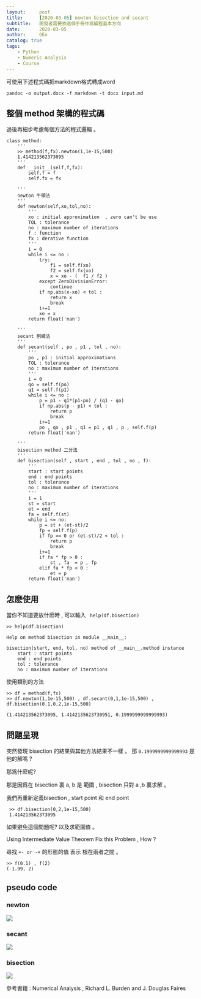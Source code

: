 ```yaml
---
layout:     post
title:      [2020-03-05] newton bisection and secant
subtitle:   開發者需要依這個手冊作爲編程基本方向
date:       2020-03-05
author:     GEo
catalog: true
tags:
    - Python
    - Numeric Analysis
    - Course
---
```


可使用下述程式碼把markdown格式轉成word
```
pandoc -o output.docx -f markdown -t docx input.md
```

## 整個 method 架構的程式碼

過後再細步考慮每個方法的程式邏輯 。

```
class method:
    '''
    >> method(f,fx).newton(1,1e-15,500)
    1.414213562373095
    '''
    def __init__(self,f,fx):
        self.f = f
        self.fx = fx

    '''
    newton 牛頓法
    '''
    def newton(self,xo,tol,no):
        '''
        xo : initial approximation  , zero can't be use
        TOL : tolerance  
        no : maximum number of iterations
        f : function
        fx : derative function
        '''
        i = 0
        while i <= no :
            try:
                f1 = self.f(xo)
                f2 = self.fx(xo)
                x = xo - (  f1 / f2 ) 
            except ZeroDivisionError:
                continue
            if np.abs(x-xo) < tol :
                return x
                break 
            i+=1
            xo = x
        return float('nan')

    '''
    secant 割綫法
    '''
    def secant(self , po , p1 , tol , no):
        '''
        po , p1 : initial approximations
        TOL : tolerance
        no : maximum number of iterations
        '''
        i = 0
        qo = self.f(po)
        q1 = self.f(p1)
        while i <= no : 
            p = p1 - q1*(p1-po) / (q1 - qo)
            if np.abs(p - p1) < tol :
                return p
                break 
            i+=1
            po , qo , p1 , q1 = p1 , q1 , p , self.f(p)
        return float('nan')

    '''
    bisection method 二分法
    '''
    def bisection(self , start , end , tol , no , f):
        '''
        start : start points 
        end : end points 
        tol : tolerance 
        no : maximum number of iterations 
        '''
        i = 1 
        st = start
        et = end
        fa = self.f(st)
        while i <= no:
            p = st + (et-st)/2
            fp = self.f(p)
            if fp == 0 or (et-st)/2 < tol :
                return p
                break
            i+=1
            if fa * fp > 0 :
                st , fa  = p , fp
            elif fa * fp < 0 : 
                et = p
        return float('nan')
```

## 怎麽使用 

當你不知道要放什麽時 , 可以輸入 ``` help(df.bisection)```

```
>> help(df.bisection)

Help on method bisection in module __main__:

bisection(start, end, tol, no) method of __main__.method instance
    start : start points 
    end : end points 
    tol : tolerance 
    no : maximum number of iterations
```


使用類別的方法

```
>> df = method(f,fx)
>> df.newton(1,1e-15,500) , df.secant(0,1,1e-15,500) , df.bisection(0.1,0.2,1e-15,500)

(1.414213562373095, 1.4142135623730951, 0.1999999999999993)
```

## 問題呈現

突然發現 bisection 的結果與其他方法結果不一樣 。
那 ```0.1999999999999993``` 是他的解嗎 ? 

那爲什麽呢? 

那是因爲在 bisection 裏 a, b 是 範圍 , bisection 只對 a ,b 裏求解 。 

我們再重新定義bisection , start point 和 end point 

```
 >> df.bisection(0,2,1e-15,500)
 1.414213562373095
```

如果避免這個問題呢? 以及求範圍值 。

Using Intermediate Value Theorem Fix this Problem , How ? 

尋找 ```+- or -+``` 的形態的值 表示 根在兩者之間 。

```
>> f(0.1) , f(2)
(-1.99, 2)
```

## pseudo code

### newton 

<img src='./pictures/newton.PNG'>

### secant

<img src='pictures/secant.PNG'>

### bisection

<img src='pictures/bisection.PNG'>

參考書籍 : Numerical Analysis , Richard L. Burden and J. Douglas Faires
